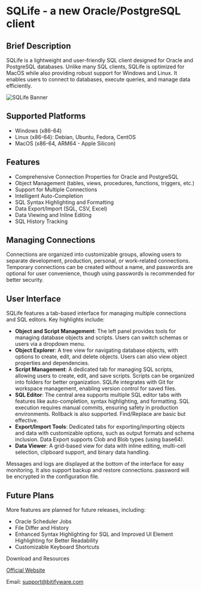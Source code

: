 # SQLife - a new Oracle/PostgreSQL client

## Brief Description
SQLife is a lightweight and user-friendly SQL client designed for Oracle and PostgreSQL databases. Unlike many SQL clients, SQLife is optimized for MacOS while also providing robust support for Windows and Linux. It enables users to connect to databases, execute queries, and manage data efficiently.

![SQLife Banner](https://bitifyware.com/images/banner02.png)

## Supported Platforms
* Windows (x86-64)
* Linux (x86-64): Debian, Ubuntu, Fedora, CentOS
* MacOS (x86-64, ARM64 - Apple Silicon)

## Features
* Comprehensive Connection Properties for Oracle and PostgreSQL
* Object Management (tables, views, procedures, functions, triggers, etc.)
* Support for Multiple Connections
* Intelligent Auto-Completion
* SQL Syntax Highlighting and Formatting
* Data Export/Import (SQL, CSV, Excel)
* Data Viewing and Inline Editing
* SQL History Tracking

## Managing Connections
Connections are organized into customizable groups, allowing users to separate development, production, personal, or work-related connections. Temporary connections can be created without a name, and passwords are optional for user convenience, though using passwords is recommended for better security.

## User Interface
SQLife features a tab-based interface for managing multiple connections and SQL editors. Key highlights include:
* **Object and Script Management**: The left panel provides tools for managing database objects and scripts. Users can switch schemas or users via a dropdown menu.
* **Object Explorer**: A tree view for navigating database objects, with options to create, edit, and delete objects. Users can also view object properties and dependencies.
* **Script Management**: A dedicated tab for managing SQL scripts, allowing users to create, edit, and save scripts. Scripts can be organized into folders for better organization. SQLife integrates with Git for workspace management, enabling version control for saved files. 
* **SQL Editor**: The central area supports multiple SQL editor tabs with features like auto-completion, syntax highlighting, and formatting. SQL execution requires manual commits, ensuring safety in production environments. Rollback is also supported. Find/Replace are basic but effective.
* **Export/Import Tools**: Dedicated tabs for exporting/importing objects and data with customizable options, such as output formats and schema inclusion. Data Export supports Clob and Blob types (using base64).
* **Data Viewer**: A grid-based view for data with inline editing, multi-cell selection, clipboard support, and binary data handling.

Messages and logs are displayed at the bottom of the interface for easy monitoring. It also support backup and restore connections. password will be encrypted in the configuration file.

## Future Plans
More features are planned for future releases, including:
* Oracle Scheduler Jobs
* File Differ and History
* Enhanced Syntax Highlighting for SQL and Improved UI Element Highlighting for Better Readability
* Customizable Keyboard Shortcuts

Download and Resources

[Official Website](https://bitifyware.com/)

Email: support@bitifyware.com
